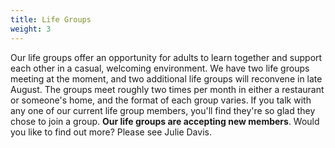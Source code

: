 ```yaml
---
title: Life Groups
weight: 3
---
```


Our life groups offer an opportunity for adults to learn together and support each other in a casual, welcoming environment. We have two life groups meeting at the moment, and two additional life groups will reconvene in late August. The groups meet roughly two times per month in either a restaurant or someone's home, and the format of each group varies. If you talk with any one of our current life group members, you'll find they're so glad they chose to join a group.
**Our life groups are accepting new members**. Would you like to find out more? Please see Julie Davis.